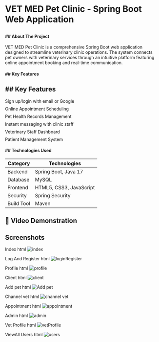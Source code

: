 # VET MED Pet Clinic - Spring Boot Web Application

<div align="center">
  <h2 Veterinary Clinic Management System</h2>
</div>
</hr>
<div>
  <h4>
    ## About The Project
  </h4>
</div>

VET MED Pet Clinic is a comprehensive Spring Boot web application designed to streamline veterinary clinic operations. The system connects pet owners with veterinary services through an intuitive platform featuring online appointment booking and real-time communication.
<div>
  <h4>
   ##  Key Features
  </h4>
</div>
<div class="vetmed-features">
  <h2>## Key Features</h2>
  <ul style="list-style-type: none; padding-left: 0;">
    <li style="margin-bottom: 8px;"> Sign up/login with email or Google</li>
    <li style="margin-bottom: 8px;"> Online Appointment Scheduling</li>
    <li style="margin-bottom: 8px;"> Pet Health Records Management</li>
    <li style="margin-bottom: 8px;"> Instant messaging with clinic staff</li>
    <li style="margin-bottom: 8px;"> Veterinary Staff Dashboard</li>
    <li> Patient Management System</li>
  </ul>
</div>
<div>
  <h4>
 ## Technologies Used
  </h4>
</div>

| Category      | Technologies                          |
|---------------|---------------------------------------|
| Backend       | Spring Boot, Java 17                  |
| Database      | MySQL                                 |
| Frontend      | HTML5, CSS3, JavaScript               |
| Security      | Spring Security                       |
| Build Tool    | Maven                                 |


## 🎥 Video Demonstration
<a href="[https://www.youtube.com/watch?v=your-video-id](https://youtu.be/Dz52BY3kcn0)">
</a>

## Screenshots
Index html
![index](https://github.com/user-attachments/assets/4719059e-40d1-47a7-8df2-fc1174d1f738)

Log And Register html
![loginRegister](https://github.com/user-attachments/assets/8f6c9827-0766-41c8-ab4b-76fd69b25997)

Profile html
![profile](https://github.com/user-attachments/assets/01890af3-89da-40fe-9e55-c6b1133b6ec7)

Client html
![client](https://github.com/user-attachments/assets/50f7c617-cf10-4db3-85ed-5525369ea591)

Add pet html
![Add pet](https://github.com/user-attachments/assets/59fe480c-a865-4829-845b-a201f3637a27)

Channel vet html
![channel vet](https://github.com/user-attachments/assets/5aafa997-0b7d-4833-beda-9bd0eb58f0c8)

Appointment html
![appointment](https://github.com/user-attachments/assets/df95f750-7de0-4178-9c2f-cf3eb1ef7369)

Admin html
![admin](https://github.com/user-attachments/assets/fe646245-74c9-4b97-82ae-c55ca008356e)

Vet Profile html
![vetProfile](https://github.com/user-attachments/assets/4564890d-bcb7-4f98-b460-4b22b919ec75)

ViewAll Users html
![users](https://github.com/user-attachments/assets/ab94b8e1-3126-4f59-aac4-164c419a0d5f)
